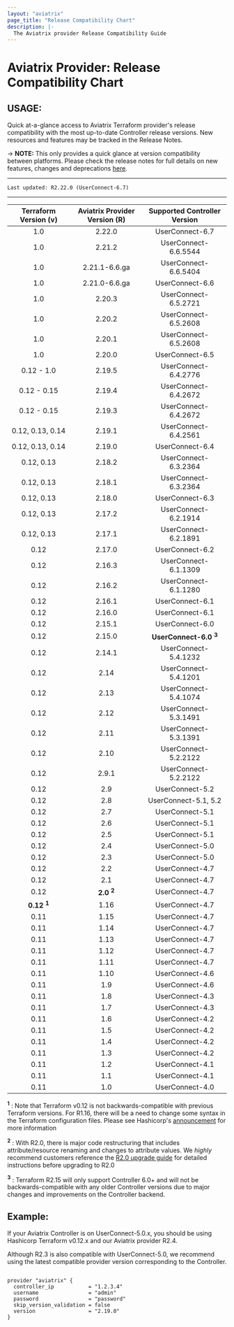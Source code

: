 ```yaml
---
layout: "aviatrix"
page_title: "Release Compatibility Chart"
description: |-
  The Aviatrix provider Release Compatibility Guide
---
```


# Aviatrix Provider: Release Compatibility Chart

## USAGE:
Quick at-a-glance access to Aviatrix Terraform provider's release compatibility with the most up-to-date Controller release versions. New resources and features may be tracked in the Release Notes.

-> **NOTE:** This only provides a quick glance at version compatibility between platforms. Please check the release notes for full details on new features, changes and deprecations [here](https://registry.terraform.io/providers/AviatrixSystems/aviatrix/latest/docs/guides/release-notes).


---

``Last updated: R2.22.0 (UserConnect-6.7)``


---


| Terraform Version (v) | Aviatrix Provider Version (R) |   Supported Controller Version   |
| :-------------------: | :---------------------------: | :------------------------------: |
|          1.0          |            2.22.0             |         UserConnect-6.7          |
|          1.0          |            2.21.2             |       UserConnect-6.6.5544       |
|          1.0          |         2.21.1-6.6.ga         |       UserConnect-6.6.5404       |
|          1.0          |         2.21.0-6.6.ga         |         UserConnect-6.6          |
|          1.0          |            2.20.3             |       UserConnect-6.5.2721       |
|          1.0          |            2.20.2             |       UserConnect-6.5.2608       |
|          1.0          |            2.20.1             |       UserConnect-6.5.2608       |
|          1.0          |            2.20.0             |         UserConnect-6.5          |
|      0.12 - 1.0       |            2.19.5             |       UserConnect-6.4.2776       |
|      0.12 - 0.15      |            2.19.4             |       UserConnect-6.4.2672       |
|      0.12 - 0.15      |            2.19.3             |       UserConnect-6.4.2672       |
|   0.12, 0.13, 0.14    |            2.19.1             |       UserConnect-6.4.2561       |
|   0.12, 0.13, 0.14    |            2.19.0             |         UserConnect-6.4          |
|      0.12, 0.13       |            2.18.2             |       UserConnect-6.3.2364       |
|      0.12, 0.13       |            2.18.1             |       UserConnect-6.3.2364       |
|      0.12, 0.13       |            2.18.0             |         UserConnect-6.3          |
|      0.12, 0.13       |            2.17.2             |       UserConnect-6.2.1914       |
|      0.12, 0.13       |            2.17.1             |       UserConnect-6.2.1891       |
|         0.12          |            2.17.0             |         UserConnect-6.2          |
|         0.12          |            2.16.3             |       UserConnect-6.1.1309       |
|         0.12          |            2.16.2             |       UserConnect-6.1.1280       |
|         0.12          |            2.16.1             |         UserConnect-6.1          |
|         0.12          |            2.16.0             |         UserConnect-6.1          |
|         0.12          |            2.15.1             |         UserConnect-6.0          |
|         0.12          |            2.15.0             | **UserConnect-6.0 <sup>3</sup>** |
|         0.12          |            2.14.1             |       UserConnect-5.4.1232       |
|         0.12          |             2.14              |       UserConnect-5.4.1201       |
|         0.12          |             2.13              |       UserConnect-5.4.1074       |
|         0.12          |             2.12              |       UserConnect-5.3.1491       |
|         0.12          |             2.11              |       UserConnect-5.3.1391       |
|         0.12          |             2.10              |       UserConnect-5.2.2122       |
|         0.12          |             2.9.1             |       UserConnect-5.2.2122       |
|         0.12          |              2.9              |         UserConnect-5.2          |
|         0.12          |              2.8              |       UserConnect-5.1, 5.2       |
|         0.12          |              2.7              |         UserConnect-5.1          |
|         0.12          |              2.6              |         UserConnect-5.1          |
|         0.12          |              2.5              |         UserConnect-5.1          |
|         0.12          |              2.4              |         UserConnect-5.0          |
|         0.12          |              2.3              |         UserConnect-5.0          |
|         0.12          |              2.2              |         UserConnect-4.7          |
|         0.12          |              2.1              |         UserConnect-4.7          |
|         0.12          |     **2.0 <sup>2</sup>**      |         UserConnect-4.7          |
| **0.12 <sup>1</sup>** |             1.16              |         UserConnect-4.7          |
|         0.11          |             1.15              |         UserConnect-4.7          |
|         0.11          |             1.14              |         UserConnect-4.7          |
|         0.11          |             1.13              |         UserConnect-4.7          |
|         0.11          |             1.12              |         UserConnect-4.7          |
|         0.11          |             1.11              |         UserConnect-4.7          |
|         0.11          |             1.10              |         UserConnect-4.6          |
|         0.11          |              1.9              |         UserConnect-4.6          |
|         0.11          |              1.8              |         UserConnect-4.3          |
|         0.11          |              1.7              |         UserConnect-4.3          |
|         0.11          |              1.6              |         UserConnect-4.2          |
|         0.11          |              1.5              |         UserConnect-4.2          |
|         0.11          |              1.4              |         UserConnect-4.2          |
|         0.11          |              1.3              |         UserConnect-4.2          |
|         0.11          |              1.2              |         UserConnect-4.1          |
|         0.11          |              1.1              |         UserConnect-4.1          |
|         0.11          |              1.0              |         UserConnect-4.0          |

**<sup>1</sup>** : Note that Terraform v0.12 is not backwards-compatible with previous Terraform versions. For R1.16, there will be a need to change some syntax in the Terraform configuration files. Please see Hashicorp's [announcement](https://www.hashicorp.com/blog/announcing-terraform-0-12) for more information

**<sup>2</sup>** : With R2.0, there is major code restructuring that includes attribute/resource renaming and changes to attribute values. We *highly* recommend customers reference the [R2.0 upgrade guide](https://registry.terraform.io/providers/AviatrixSystems/aviatrix/latest/docs/guides/v2-upgrade-guide) for detailed instructions before upgrading to R2.0

**<sup>3</sup>** : Terraform R2.15 will only support Controller 6.0+ and will not be backwards-compatible with any older Controller versions due to major changes and improvements on the Controller backend.

## Example:
If your Aviatrix Controller is on UserConnect-5.0.x, you should be using Hashicorp Terraform v0.12.x and our Aviatrix provider R2.4.

Although R2.3 is also compatible with UserConnect-5.0, we recommend using the latest compatible provider version corresponding to the Controller.

```hcl

provider "aviatrix" {
  controller_ip           = "1.2.3.4"
  username                = "admin"
  password                = "password"
  skip_version_validation = false
  version                 = "2.19.0"
}
```
